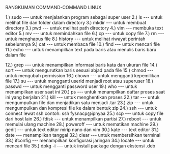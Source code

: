 RANGKUMAN COMMAND-COMMAND LINUX

1.) sudo	---	untuk menjalankan program sebagai super user
2.) ls		---	untuk melihat file dan folder dalam directory
3.) mkdir	---	untuk membuat directory
3.) pwd		---	untuk melihat path directory
4.) vim		---	membuka text editor
5.) mv		---	untuk memindahkan file
6.) cp		---	untuk copy file
7.) rm		---	untuk menghapus file
8.) history	---	untuk melihat riwayat perintah sebelumnya
9.) cat		---	untuk membaca file
10.) find	---	untuk mencari file
11.) echo	---	untuk menampilkan text pada baris atau menulis baris baru dalam file

12.) grep	---	untuk menampilkan informasi baris kata dan ukuran file
14.) sort	---	untuk mengurutkan baris sesuai abjad pada file
15.) chmod	---	untuk mengubah permission
16.) chown	---	untuk mengganti kepemilikan file
17.) su		---	untuk mengganti userid menjadi root atau superuser
18.) passwd	---	untuk mengganti password user
19.) who	---	untuk menampilkan user saat ini
20.) ps		---	untuk menampilkan daftar proses saat ini yang berjalan
21.) kill	---	untuk menghentikan proses
22.) tar	---	untuk mengumpulkan file dan menjadikan satu menjadi .tar
23.) zip	---	untuk mengumpulkan dan kompresi file ke dalam bentuk zip
24.) ssh	---	untuk connect lewat ssh contoh: ssh fysnacp@ipnyaa
25.) scp	---	untuk copy file dari host lain
26.) fdisk	---	untuk menampilkan partisi
27.) reboot	---	untuk memulai ulang machine
28.) poweroff	---	untuk mematikan machine
29.) gedit	---	untuk text editor mirip nano dan vim
30.) kate	---	text editor
31.) date	---	menampilkan tanggal
32.) clear	---	untuk membersihkan terminal
33.) ifconfig	---	menampilkan konfigurasi jaringan
34.) locate	---	untuk mencari file
35.) dpkg -i	---	untuk install package dengan ekstensi .deb 
